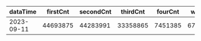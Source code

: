 |dataTime|firstCnt|secondCnt|thirdCnt|fourCnt|winCnt|vrate|wrate|
|-|-|-|-|-|-|-|-|
|2023-09-11|44693875|44283991|33358865|7451385|6708591|86.6%|14.3%|